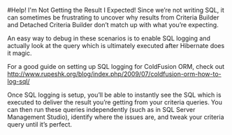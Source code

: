 #Help! I'm Not Getting the Result I Expected!
Since we’re not writing SQL, it can sometimes be frustrating to uncover why results from Criteria Builder and Detached Criteria Builder don’t match up with what you’re expecting.

An easy way to debug in these scenarios is to enable SQL logging and actually look at the query which is ultimately executed after Hibernate does it magic.

For a good guide on setting up SQL logging for ColdFusion ORM, check out http://www.rupeshk.org/blog/index.php/2009/07/coldfusion-orm-how-to-log-sql/

Once SQL logging is setup, you’ll be able to instantly see the SQL which is executed to deliver the result you’re getting from your criteria queries. You can then run these queries independently (such as in SQL Server Management Studio), identify where the issues are, and tweak your criteria query until it’s perfect.